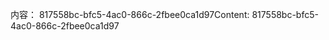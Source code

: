 <span data-ttu-id="8da7d-101">内容： 817558bc-bfc5-4ac0-866c-2fbee0ca1d97</span><span class="sxs-lookup"><span data-stu-id="8da7d-101">Content: 817558bc-bfc5-4ac0-866c-2fbee0ca1d97</span></span>